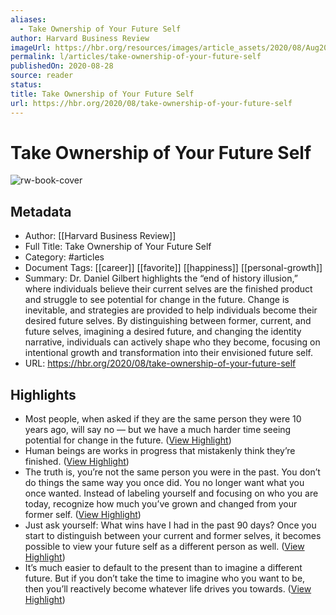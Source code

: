 ```yaml
---
aliases:
  - Take Ownership of Your Future Self
author: Harvard Business Review
imageUrl: https://hbr.org/resources/images/article_assets/2020/08/Aug20_28_997903542.jpg
permalink: l/articles/take-ownership-of-your-future-self
publishedOn: 2020-08-28
source: reader
status: 
title: Take Ownership of Your Future Self
url: https://hbr.org/2020/08/take-ownership-of-your-future-self
---
```

# Take Ownership of Your Future Self

![rw-book-cover](https://hbr.org/resources/images/article_assets/2020/08/Aug20_28_997903542.jpg)

## Metadata

- Author: [[Harvard Business Review]]
- Full Title: Take Ownership of Your Future Self
- Category: #articles
- Document Tags: [[career]] [[favorite]] [[happiness]] [[personal-growth]]
- Summary: Dr. Daniel Gilbert highlights the “end of history illusion,” where individuals believe their current selves are the finished product and struggle to see potential for change in the future. Change is inevitable, and strategies are provided to help individuals become their desired future selves. By distinguishing between former, current, and future selves, imagining a desired future, and changing the identity narrative, individuals can actively shape who they become, focusing on intentional growth and transformation into their envisioned future self.
- URL: https://hbr.org/2020/08/take-ownership-of-your-future-self

## Highlights

- Most people, when asked if they are the same person they were 10 years ago, will say no — but we have a much harder time seeing potential for change in the future. ([View Highlight](https://read.readwise.io/read/01hyh1f5a0vs27053f6j79x38j))
- Human beings are works in progress that mistakenly think they’re finished. ([View Highlight](https://read.readwise.io/read/01hyh1fqcx19s3n7qctg5vdffg))
- The truth is, you’re not the same person you were in the past. You don’t do things the same way you once did. You no longer want what you once wanted. Instead of labeling yourself and focusing on who you are today, recognize how much you’ve grown and changed from your former self. ([View Highlight](https://read.readwise.io/read/01hyh1gvk2c3thsesdvkm85xe9))
- Just ask yourself: What wins have I had in the past 90 days? Once you start to distinguish between your current and former selves, it becomes possible to view your future self as a different person as well. ([View Highlight](https://read.readwise.io/read/01hyh1hjbzs90zqnvr5z67s5me))
- It’s much easier to default to the present than to imagine a different future. But if you don’t take the time to imagine who you want to be, then you’ll reactively become whatever life drives you towards. ([View Highlight](https://read.readwise.io/read/01hyh1jncyngyjtmvzedzpfyhn))
